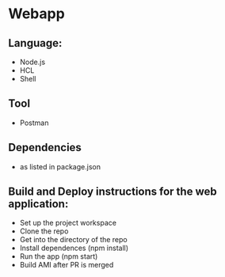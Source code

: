 # Webapp

## Language:
- Node.js
- HCL
- Shell

## Tool
- Postman

## Dependencies
- as listed in package.json

## Build and Deploy instructions for the web application:
- Set up the project workspace 
- Clone the repo
- Get into the directory of the repo
- Install dependences (npm install)
- Run the app (npm start)
- Build AMI after PR is merged
